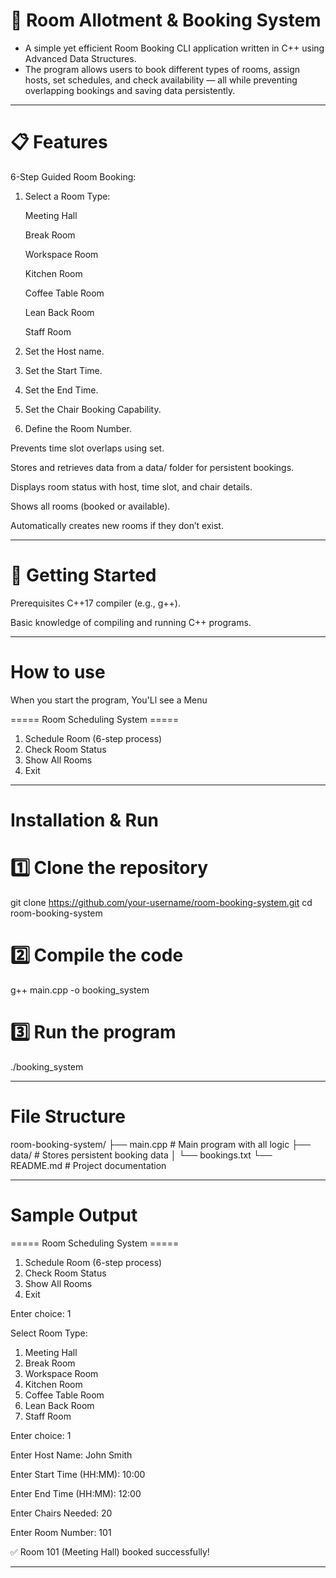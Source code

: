 # 🏢 Room Allotment & Booking System

* A simple yet efficient Room Booking CLI application written in C++ using Advanced Data Structures.
* The program allows users to book different types of rooms, assign hosts, set schedules, and check availability — all while preventing overlapping bookings and saving data persistently.

-----------------------------------------------------

# 📋 Features
6-Step Guided Room Booking:

1. Select a Room Type:

    Meeting Hall

    Break Room

    Workspace Room

    Kitchen Room

    Coffee Table Room

    Lean Back Room

    Staff Room

2. Set the Host name.

3. Set the Start Time.

4. Set the End Time.

5. Set the Chair Booking Capability.

6. Define the Room Number.

Prevents time slot overlaps using set<Booking>.

Stores and retrieves data from a data/ folder for persistent bookings.

Displays room status with host, time slot, and chair details.

Shows all rooms (booked or available).

Automatically creates new rooms if they don’t exist.

-----------------------------------------------------

# 🚀 Getting Started

Prerequisites
C++17 compiler (e.g., g++).

Basic knowledge of compiling and running C++ programs.

-----------------------------------------------------

# How to use

When you start the program, You'Ll see a Menu

===== Room Scheduling System =====
1. Schedule Room (6-step process)
2. Check Room Status
3. Show All Rooms
4. Exit

-----------------------------------------------------

# Installation & Run

# 1️⃣ Clone the repository
git clone https://github.com/your-username/room-booking-system.git
cd room-booking-system

# 2️⃣ Compile the code
g++ main.cpp -o booking_system

# 3️⃣ Run the program
./booking_system


-----------------------------------------------------

# File Structure

room-booking-system/
├── main.cpp        # Main program with all logic
├── data/           # Stores persistent booking data
│   └── bookings.txt
└── README.md       # Project documentation

-----------------------------------------------------

# Sample Output

===== Room Scheduling System =====
1. Schedule Room (6-step process)
2. Check Room Status
3. Show All Rooms
4. Exit

Enter choice: 1

Select Room Type:
1. Meeting Hall
2. Break Room
3. Workspace Room
4. Kitchen Room
5. Coffee Table Room
6. Lean Back Room
7. Staff Room


Enter choice: 1

Enter Host Name: John Smith

Enter Start Time (HH:MM): 10:00

Enter End Time (HH:MM): 12:00

Enter Chairs Needed: 20

Enter Room Number: 101

✅ Room 101 (Meeting Hall) booked successfully!

-----------------------------------------------------

